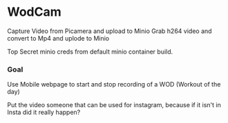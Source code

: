 # WodCam

Capture Video from Picamera and upload to Minio
Grab h264 video and convert to Mp4 and uplode to Minio

Top Secret minio creds from default minio container build.

### Goal
Use Mobile webpage to start and stop recording of a WOD (Workout of the day)

Put the video someone that can be used for instagram, because if it isn't in Insta did it really happen?
